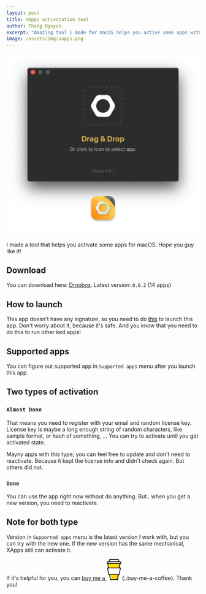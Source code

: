 ```yaml
---
layout: post
title: XApps activatation tool
author: Thang Nguyen
excerpt: "Amazing tool i made for macOS helps you active some apps without download whole ked app."
image: /assets/img/xapps.png
---
```


![XApps](/assets/img/xapps-screenshot.png)

I made a tool that helps you activate some apps for macOS. Hope you guy like it!

## Download
You can download here: [Dropbox](https://www.dropbox.com/s/p65o6m4g8rwxl75/XApps-0.0.2.app.zip?dl=1).
Latest version: `0.0.2` (14 apps)

## How to launch
This app doesn't have any signature, so you need to do [this](https://osxdaily.com/2016/09/27/allow-apps-from-anywhere-macos-gatekeeper) to launch this app.
Don't worry about it, because it's safe. And you know that you need to do this to run other ked apps!


## Supported apps
You can figure out supported app in `Supported apps` menu after you launch this app.

## Two types of activation

### `Almost Done`

That means you need to register with your email and random license key.
License key is maybe a long enough string of random characters, like sample format, or hash of something, ...
You can try to activate until you get activated state.

Mayny apps with this type, you can feel free to update and don't need to reactivate. Because it kept the license info and didn't check again. But others did not.

### `Done`

You can use the app right now without do anything. But.. when you get a new version, you need to reactivate.

## Note for both type

Version in `Supported apps` menu is the latest version I work with, but you can try with the new one. If the new version has the same mechanical, XApps still can activate it.

If it's helpful for you, you can [buy me a ![coffee](/assets/img/coffee.svg)](https://www.buymeacoffee.com/thangnm){:.buy-me-a-coffee}. 
Thank you!

